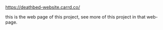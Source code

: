 https://deathbed-website.carrd.co/

this is the web page of this project, see more of this project in that web-page.
